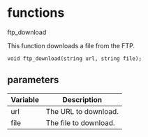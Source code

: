 # functions

ftp_download

This function downloads a file from the FTP.

`void ftp_download(string url, string file);`

## parameters

| Variable | Description |
|---|---|
| url | The URL to download. |
| file | The file to download. |
